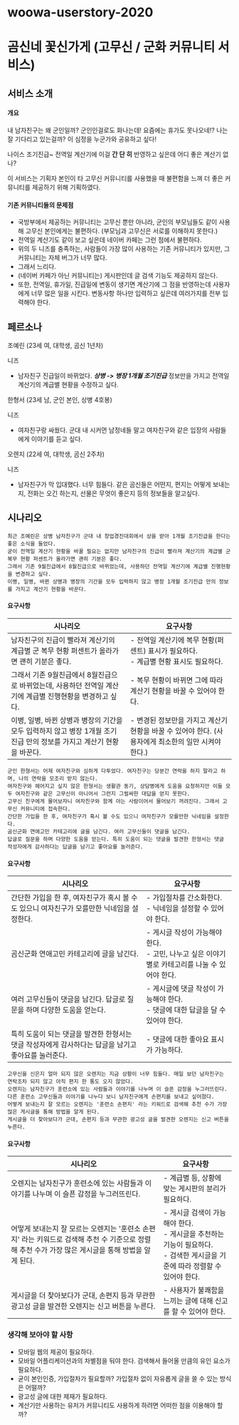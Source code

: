 # woowa-userstory-2020

# 곰신네 꽃신가게 (고무신 / 군화 커뮤니티 서비스)


## 서비스 소개

#### 개요

내 남자친구는 왜 군인일까? 
군인인걸로도 화나는데! 요즘에는 휴가도 못나오네!?
나는 잘 기다리고 있는걸까? 이 심정을 누군가와 공유하고 싶다!

나이스 조기진급~ 전역일 계산기에 이걸 **간 단 히** 반영하고 싶은데 어디 좋은 계산기 없나?




이 서비스는 기획자 본인이 타 고무신 커뮤니티를 사용했을 때 불편함을 느껴 더 좋은 커뮤니티를 제공하기 위해 기획하였다.


#### 기존 커뮤니티들의 문제점

 + 국방부에서 제공하는 커뮤니티는 고무신 뿐만 아니라, 군인의 부모님들도 같이 사용해 고무신 본인에게는 불편하다. (부모님과 고무신은 서로를 이해하지 못한다.)
 + 전역일 계산기도 같이 보고 싶은데 네이버 카페는 그런 점에서 불편하다.
 + 위의 두 니즈를 충족하는, 사람들이 가장 많이 사용하는 기존 커뮤니티가 있지만, 그 커뮤니티는 자체 버그가 너무 많다.
 + 그래서 느리다.
 + (네이버 카페가 아닌 커뮤니티는) 게시판인데 글 검색 기능도 제공하지 않는다.
 + 또한, 전역일, 휴가일, 진급일에 변동이 생기면 계산기에 그 점을 반영하는데 사용자에게 너무 많은 일을 시킨다. 변동사항 하나만 입력하고 싶은데 여러가지를 전부 입력해야 한다.




## 페르소나

조예린 (23세 여, 대학생, 곰신 1년차)

니즈

+ 남자친구 진급일이 바뀌었다. ***상병 -> 병장 1개월 조기진급*** 정보만을 가지고 전역일 계산기의 계급별 현황을 수정하고 싶다. 



한형서 (23세 남, 군인 본인, 상병 4호봉)

니즈

+ 여자친구랑 싸웠다. 군대 내 시커먼 남정네들 말고 여자친구와 같은 입장의 사람들에게 이야기를 듣고 싶다.



오렌지 (22세 여, 대학생, 곰신 2주차)

니즈

+ 남자친구가 막 입대했다. 너무 힘들다. 같은 곰신들은 어떤지, 편지는 어떻게 보내는지, 전화는 오긴 하는지, 선물은 무엇이 좋은지 등의 정보들을 알고싶다. 



## 시나리오

```
최근 조예린은 상병 남자친구가 군대 내 창업경진대회에서 상을 받아 1개월 조기진급을 한다는 좋은 소식을 들었다. 
굳이 전역일 계산기 현황을 바꿀 필요는 없지만 남자친구의 진급이 빨라져 계산기의 계급별 군 복무 현황 퍼센트가 올라가면 괜히 기분은 좋다. 
그래서 기존 9월진급에서 8월진급으로 바뀌었는데, 사용하던 전역일 계산기에 계급별 진행현황을 변경하고 싶다. 
이병, 일병, 바뀐 상병과 병장의 기간을 모두 입력하지 않고 병장 1개월 조기진급 만의 정보를 가지고 계산기 현황을 바꾼다. 
```

#### 요구사항

| 시나리오                                                     | 요구사항                                                     |
| ------------------------------------------------------------ | ------------------------------------------------------------ |
| 남자친구의 진급이 빨라져 계산기의 계급별 군 복무 현황 퍼센트가 올라가면 괜히 기분은 좋다. | - 전역일 계산기에 복무 현황(퍼센트) 표시가 필요하다.<br>- 계급별 현황 표시도 필요하다. |
| 그래서 기존 9월진급에서 8월진급으로 바뀌었는데, 사용하던 전역일 계산기에 계급별 진행현황을 변경하고 싶다.  | - 복무 현황이 바뀌면 그에 따라 계산기 현황을 바꿀 수 있어야 한다. |
| 이병, 일병, 바뀐 상병과 병장의 기간을 모두 입력하지 않고 병장 1개월 조기진급 만의 정보를 가지고 계산기 현황을 바꾼다. | - 변경된 정보만을 가지고 계산기 현황을 바꿀 수 있어야 한다. (사용자에게 최소한의 일만 시켜야 한다.) |






```
군인 한형서는 어제 여자친구와 심하게 다투었다. 여자친구는 당분간 연락을 하지 말라고 하며, 나의 연락을 모조리 받지 않는다. 
여자친구와 헤어지고 싶지 않은 한형서는 생활관 동기, 상담병에게 도움을 요청하지만 이들 모두 여자친구와 같은 고무신이 아니어서 그런지 그럴싸한 대답을 얻지 못한다. 
고무신 친구에게 물어보자니 여자친구와 함께 아는 사람이어서 물어보기 꺼려진다. 그래서 고무신 커뮤니티에 접속한다. 
간단한 가입을 한 후, 여자친구가 혹시 볼 수도 있으니 여자친구가 모를만한 닉네임을 설정한다. 
곰신군화 연애고민 카테고리에 글을 남긴다. 여러 고무신들이 댓글을 남긴다. 
답글로 질문을 하며 다양한 도움을 얻는다. 특히 도움이 되는 댓글을 발견한 한형서는 댓글 작성자에게 감사하다는 답글을 남기고 좋아요를 눌러준다.
```

#### 요구사항

| 시나리오                            | 요구사항                             |
| ---------------------- | ----------------------------------------- |
| 간단한 가입을 한 후, 여자친구가 혹시 볼 수도 있으니 여자친구가 모를만한 닉네임을 설정한다. | - 가입절차를 간소화한다.<br>- 닉네임을 설정할 수 있어야 한다.|
| 곰신군화 연애고민 카테고리에 글을 남긴다.|- 게시글 작성이 가능해야 한다.<br>- 고민, 나누고 싶은 이야기 별로 카테고리를 나눌 수 있어야 한다. |
| 여러 고무신들이 댓글을 남긴다. 답글로 질문을 하며 다양한 도움을 얻는다. | - 게시글에 댓글 작성이 가능해야 한다.<br>- 댓글에 대한 답글을 달 수 있어야 한다. |
| 특히 도움이 되는 댓글을 발견한 한형서는 댓글 작성자에게 감사하다는 답글을 남기고 좋아요를 눌러준다. | - 댓글에 대한 좋아요 표시가 가능하다.                  |





```
고무신을 신은지 얼마 되지 않은 오렌지는 지금 상황이 너무 힘들다. 매일 보던 남자친구는 연락조차 되지 않고 아직 편지 한 통도 오지 않았다. 
오렌지는 남자친구가 훈련소에 있는 사람들과 이야기를 나누며 이 슬픈 감정을 누그러뜨린다. 
다른 훈련소 고무신들과 이야기를 나누다 보니 남자친구에게 손편지를 보내고 싶어졌다.
어떻게 보내는지 잘 모르는 오렌지는 '훈련소 손편지' 라는 키워드로 검색해 추천 수가 가장 많은 게시글을 통해 방법을 알게 된다.
게시글을 더 찾아보다가 군대, 손편지 등과 무관한 광고성 글을 발견한 오렌지는 신고 버튼을 누른다. 
```

#### 요구사항

| 시나리오                                                     | 요구사항                                                     |
| ------------------------------------------------------------ | ------------------------------------------------------------ |
| 오렌지는 남자친구가 훈련소에 있는 사람들과 이야기를 나누며 이 슬픈 감정을 누그러뜨린다. | - 계급별 등, 상황에 맞는 게시판의 분리가 필요하다.           |
| 어떻게 보내는지 잘 모르는 오렌지는 '훈련소 손편지' 라는 키워드로 검색해 추천 수 기준으로 정렬해 추천 수가 가장 많은 게시글을 통해 방법을 알게 된다. | - 게시글 검색이 가능해야 한다. <br>- 게시글을 추천하는 기능이 필요하다.<br>- 검색한 게시글을 기준에 따라 정렬할 수 있어야 한다. |
|게시글을 더 찾아보다가 군대, 손편지 등과 무관한 광고성 글을 발견한 오렌지는 신고 버튼을 누른다. | - 사용자가 불쾌함을 느끼는 글에 대해 신고를 할 수 있어야 한다.|







### 생각해 보아야 할 사항

+ 모바일 웹의 제공이 필요하다.
+ 모바일 어플리케이션과의 차별점을 둬야 한다. 검색해서 들어올 만큼의 유인 요소가 필요하다.
+ 굳이 본인인증, 가입절차가 필요할까? 가입절차 없이 자유롭게 글을 쓸 수 있는 방식은 어떨까?
+ 광고성 글에 대한 제재가 필요하다.
+ 계산기만 사용하는 유저가 커뮤니티도 사용하게 하려면 어떠한 점을 이용해야 할까?
